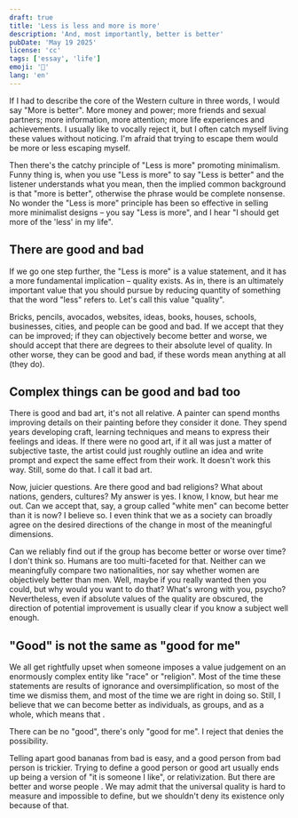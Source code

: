 ```yaml
---
draft: true
title: 'Less is less and more is more'
description: 'And, most importantly, better is better'
pubDate: 'May 19 2025'
license: 'cc'
tags: ['essay', 'life']
emoji: '🐇'
lang: 'en'
---
```


If I had to describe the core of the Western culture in three words, I would say "More is better". More money and power; more friends and sexual partners; more information, more attention; more life experiences and achievements. I usually like to vocally reject it, but I often catch myself living these values without noticing. I'm afraid that trying to escape them would be more or less escaping myself.

Then there's the catchy principle of "Less is more" promoting minimalism. Funny thing is, when you use "Less is more" to say "Less is better" and the listener understands what you mean, then the implied common background is that "more is better", otherwise the phrase would be complete nonsense. No wonder the "Less is more" principle has been so effective in selling more minimalist designs – you say "Less is more", and I hear "I should get more of the 'less' in my life".

## There are good and bad

If we go one step further, the "Less is more" is a value statement, and it has a more fundamental implication – quality exists. As in, there is an ultimately important value that you should pursue by reducing quantity of something that the word "less" refers to. Let's call this value "quality".

Bricks, pencils, avocados, websites, ideas, books, houses, schools, businesses, cities, and people can be good and bad. If we accept that they can be improved; if they can objectively become better and worse, we should accept that there are degrees to their absolute level of quality. In other worse, they can be good and bad, if these words mean anything at all (they do).

## Complex things can be good and bad too

There is good and bad art, it's not all relative. A painter can spend months improving details on their painting before they consider it done. They spend years developing craft, learning techniques and means to express their feelings and ideas. If there were no good art, if it all was just a matter of subjective taste, the artist could just roughly outline an idea and write prompt and expect the same effect from their work. It doesn't work this way. Still, some do that. I call it bad art.

Now, juicier questions. Are there good and bad religions? What about nations, genders, cultures? My answer is yes. I know, I know, but hear me out. Can we accept that, say, a group called "white men" can become better than it is now? I believe so. I even think that we as a society can broadly agree on the desired directions of the change in most of the meaningful dimensions.

Can we reliably find out if the group has become better or worse over time? I don't think so. Humans are too multi-faceted for that. Neither can we meaningfully compare two nationalities, nor say whether women are objectively better than men. Well, maybe if you really wanted then you could, but why would you want to do that? What's wrong with you, psycho? Nevertheless, even if absolute values of the quality are obscured, the direction of potential improvement is usually clear if you know a subject well enough.

## "Good" is not the same as "good for me"

We all get rightfully upset when someone imposes a value judgement on an enormously complex entity like "race" or "religion". Most of the time these statements are results of ignorance and oversimplification, so most of the time we dismiss them, and most of the time we are right in doing so. Still, I believe that we can become better as individuals, as groups, and as a whole, which means that . 

There can be no "good", there's only "good for me". I reject that denies the possibility.

Telling apart good bananas from bad is easy, and a good person from bad person is trickier. Trying to define a good person or good art usually ends up being a version of "it is someone I like", or relativization. But there are better and worse people . We may admit that the universal quality is hard to measure and impossible to define, but we shouldn't deny its existence only because of that.


